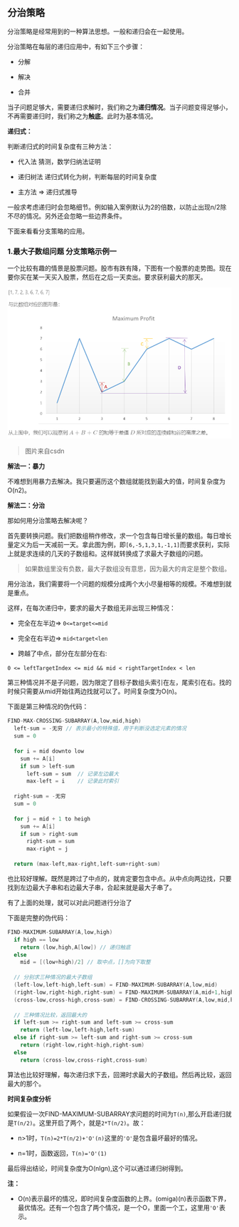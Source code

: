 ## 分治策略

分治策略是经常用到的一种算法思想。一般和递归会在一起使用。

分治策略在每层的递归应用中，有如下三个步骤：

* 分解

* 解决

* 合并

当子问题足够大，需要递归求解时，我们称之为**递归情况**。当子问题变得足够小，不再需要递归时，我们称之为**触底**。此时为基本情况。

**递归式：**

判断递归式的时间复杂度有三种方法：

* 代入法 猜测，数学归纳法证明

* 递归树法 递归式转化为树，判断每层的时间复杂度

* 主方法 => 递归式推导

一般求考虑递归时会忽略细节。例如输入案例默认为2的倍数，以防止出现n/2除不尽的情况。另外还会忽略一些边界条件。

下面来看看分支策略的应用。

### 1.最大子数组问题 分支策略示例一

一个比较有趣的情景是股票问题。股市有跌有降，下图有一个股票的走势图。现在要你买在某一天买入股票，然后在之后一天卖出。要求获利最大的那天。

![示例](./picture/1.png)

>图片来自csdn

**解法一：暴力**

不难想到用暴力去解决。我只要遍历这个数组就能找到最大的值，时间复杂度为O(n2)。

**解法二：分治**

那如何用分治策略去解决呢？

首先要转换问题。我们把数组稍作修改，求一个包含每日增长量的数组。每日增长量定义为后一天减前一天。拿此图为例，即`[6,-5,1,3,1,-1,1]`而要求获利，实际上就是求连续的几天的子数组和。这样就转换成了求最大子数组的问题。

>如果数组里没有负数，最大子数组没有意思，因为最大的肯定是整个数组。

用分治法，我们需要将一个问题的规模分成两个大小尽量相等的规模。不难想到就是重点。

这样，在每次递归中，要求的最大子数组无非出现三种情况：

* 完全在左半边=> `0<=target<=mid`

* 完全在右半边=> `mid<target<len`

* 跨越了中点，部分在左部分在右:

`0 <= leftTargetIndex <= mid && mid < rightTargetIndex < len`

第三种情况并不是子问题，因为限定了目标子数组头索引在左，尾索引在右。找的时候只需要从mid开始往两边找就可以了。时间复杂度为O(n)。

下面是第三种情况的伪代码：
```c
FIND-MAX-CROSSING-SUBARRAY(A,low,mid,high)
  left-sum = -无穷 // 表示最小的特殊值，用于判断没选定元素的情况
  sum = 0
  
  for i = mid downto low
    sum += A[i]
    if sum > left-sum
      left-sum = sum  // 记录左边最大
      max-left = i    // 记录此时索引

  right-sum = -无穷
  sum = 0

  for j = mid + 1 to heigh
    sum += A[i]
    if sum > right-sum
      right-sum = sum
      max-right = j

  return (max-left,max-right,left-sum+right-sum)
```

也比较好理解。既然是跨过了中点的，就肯定要包含中点。从中点向两边找，只要找到左边最大子串和右边最大子串，合起来就是最大子串了。

有了上面的处理，就可以对此问题进行分治了

下面是完整的伪代码：
```C
FIND-MAXIMUM-SUBARRAY(A,low,high)
  if high == low
    return (low,high,A[low]) // 递归触底
  else
    mid = [(low+high)/2] // 取中点，[]为向下取整

  // 分别求三种情况的最大子数组
  (left-low,left-high,left-sum) = FIND-MAXIMUM-SUBARRAY(A,low,mid)
  (right-low,right-high,right-sum) = FIND-MAXIMUM-SUBARRAY(A,mid+1,high)
  (cross-low,cross-high,cross-sum) = FIND-CROSSING-SUBARRAY(A,low,mid,high)

  // 三种情况比较，返回最大的
  if left-sum >= right-sum and left-sum >= cross-sum
    return (left-low,left-high,left-sum)
  else if right-sum >= left-sum and right-sum >= cross-sum
    return (right-low,right-high,right-sum)
  else
    return (cross-low,cross-right,cross-sum)
```

算法也比较好理解，每次递归求下去，回溯时求最大的子数组。然后再比较，返回最大的那个。

**时间复杂度分析**

如果假设一次FIND-MAXIMUM-SUBARRAY求问题的时间为`T(n)`,那么开启递归就是`T(n/2)`。这里开启了两个，就是`2*T(n/2)`。故：

* n>1时，`T(n)=2*T(n/2)+'O'(n)`这里的`'O'`是包含最坏最好的情况。

* n=1时，函数返回，`T(n)='O'(1)`

最后得出结论，时间复杂度为O(nlgn),这个可以通过递归树得到。

**注：**

* O(n)表示最坏的情况，即时间复杂度函数的上界。(omiga)(n)表示函数下界，最优情况。还有一个包含了两个情况，是一个O，里面一个工，这里用`'O'`表示。
